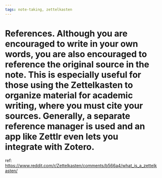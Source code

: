 ```yaml
---
tags: note-taking, zettelkasten
---
```


# References. Although you are encouraged to write in your own words, you are also encouraged to reference the original source in the note. This is especially useful for those using the Zettelkasten to organize material for academic writing, where you must cite your sources. Generally, a separate reference manager is used and an app like Zettlr even lets you integrate with Zotero.

ref: https://www.reddit.com/r/Zettelkasten/comments/b566a4/what_is_a_zettelkasten/
